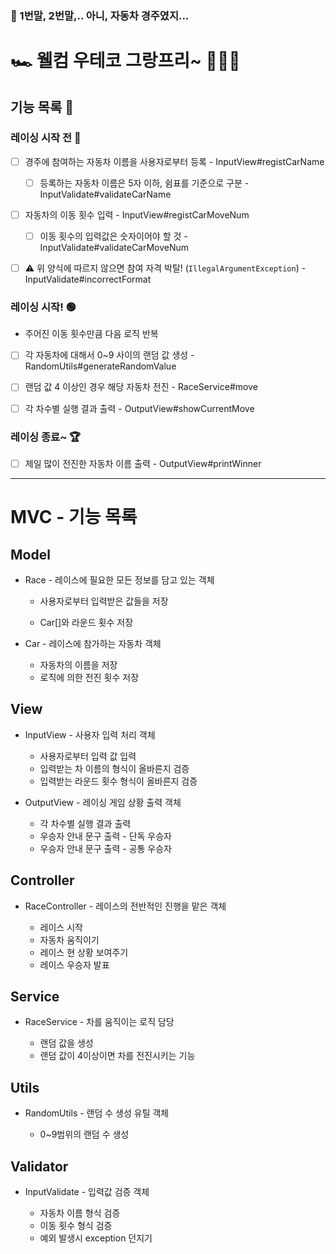 
### 🎠 1번말, 2번말,.. 아니, 자동차 경주였지...

# 🏎️ 웰컴 우테코 그랑프리~ 🏁🏁🏁
## 기능 목록 📝

### 레이싱 시작 전 🔴 
- [ ]  경주에 참여하는 자동차 이름을 사용자로부터 등록 - InputView#registCarName
   - [ ]  등록하는 자동차 이름은 5자 이하, 쉼표를 기준으로 구분 - InputValidate#validateCarName


- [ ]  자동차의 이동 횟수 입력 - InputView#registCarMoveNum
   - [ ] 이동 횟수의 입력값은 숫자이어야 할 것 - InputValidate#validateCarMoveNum


- [ ] ⚠️ 위 양식에 따르지 않으면 참여 자격 박탈! (`IllegalArgumentException`) - InputValidate#incorrectFormat

### 레이싱 시작! 🟢

- 주어진 이동 횟수만큼 다음 로직 반복


- [ ]  각 자동차에 대해서 0~9 사이의 랜덤 값 생성 - RandomUtils#generateRandomValue
  - [ ]  랜덤 값 4 이상인 경우 해당 자동차 전진 - RaceService#move
- [ ]  각 차수별 실행 결과 출력 - OutputView#showCurrentMove


### 레이싱 종료~ 🏆

- [ ]  제일 많이 전진한 자동차 이름 출력 - OutputView#printWinner

---

# MVC - 기능 목록 

## Model

- Race - 레이스에 필요한 모든 정보를 담고 있는 객체
  
  -  사용자로부터 입력받은 값들을 저장

  -  Car[]와 라운드 횟수 저장 


- Car - 레이스에 참가하는 자동차 객체

   - 자동차의 이름을 저장
   - 로직에 의한 전진 횟수 저장

## View

- InputView - 사용자 입력 처리 객체

   - 사용자로부터 입력 값 입력
   - 입력받는 차 이름의 형식이 올바른지 검증
   - 입력받는 라운드 횟수 형식이 올바른지 검증


- OutputView - 레이싱 게임 상황 출력 객체

   - 각 차수별 실행 결과 출력
   - 우승자 안내 문구 출력 - 단독 우승자
   - 우승자 안내 문구 출력 - 공통 우승자

## Controller

- RaceController - 레이스의 전반적인 진행을 맡은 객체

  - 레이스 시작 
  - 자동차 움직이기  
  - 레이스 현 상황 보여주기
  - 레이스 우승자 발표 

## Service

- RaceService - 차를 움직이는 로직 담당

  - 랜덤 값을 생성
  - 랜덤 값이 4이상이면 차를 전진시키는 기능

## Utils
- RandomUtils - 랜덤 수 생성 유틸 객체

   - 0~9범위의 랜덤 수 생성


## Validator 

- InputValidate - 입력값 검증 객체

   - 자동차 이름 형식 검증
   - 이동 횟수 형식 검증 
   - 예외 발생시 exception 던지기 